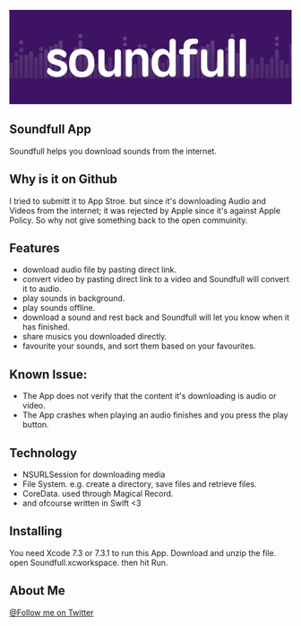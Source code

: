 ![alt text](https://github.com/omaarr90/Soundfull/blob/master/Soundfull/Images.xcassets/lockScreenImage.imageset/lockScreenImage.jpg?raw=true "Soundfull")

## Soundfull App
Soundfull helps you download sounds from the internet.

## Why is it on Github
I tried to submitt it to App Stroe. but since it's downloading Audio and Videos from the internet; it was rejected by Apple since it's against Apple Policy. So why not give something back to the open commuinity.

## Features

- download audio file by pasting direct link.
- convert video by pasting direct link to a video and Soundfull will convert it to audio.
- play sounds in background.
- play sounds offline.
- download a sound and rest back and Soundfull will let you know when it has finished.
- share musics you downloaded directly.
- favourite your sounds, and sort them based on your favourites.

## Known Issue:
- The App does not verify that the content it's downloading is audio or video.
- The App crashes when playing an audio finishes and you press the play button.


## Technology
- NSURLSession for downloading media
- File System. e.g. create a directory, save files and retrieve files.
- CoreData. used through Magical Record.
- and ofcourse written in Swift <3


## Installing
You need Xcode 7.3 or 7.3.1 to run this App.
Download and unzip the file. open Soundfull.xcworkspace. then hit Run.

## About Me
[@Follow me on Twitter](http://twitter.com/omaarr90)
